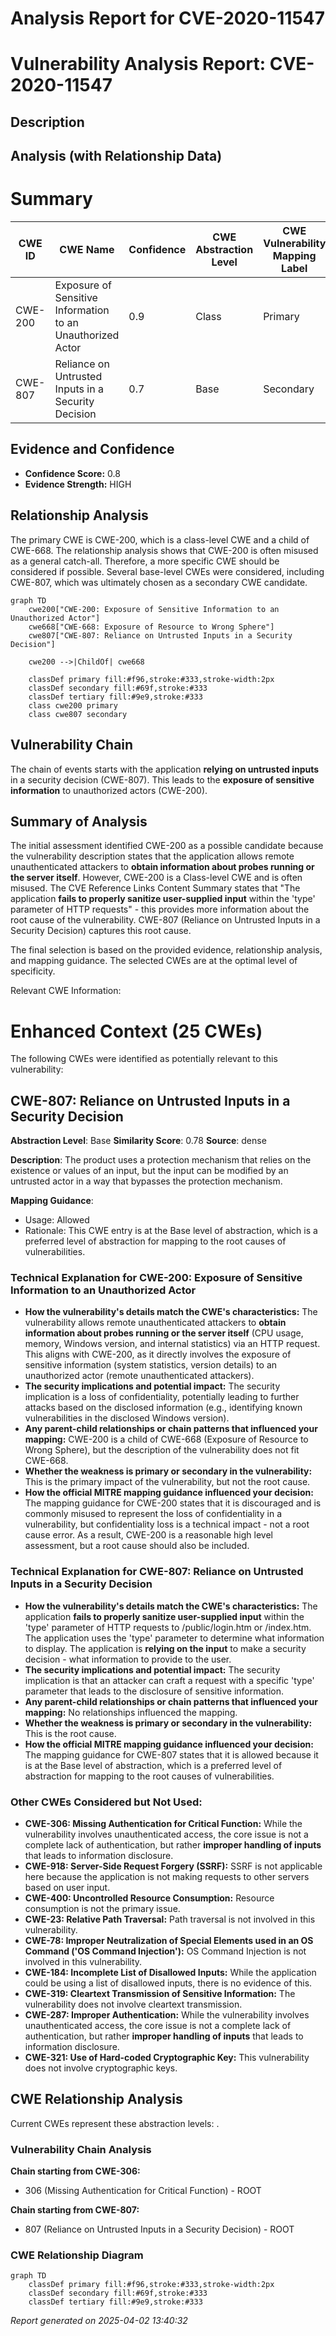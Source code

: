 # Analysis Report for CVE-2020-11547

# Vulnerability Analysis Report: CVE-2020-11547

## Description



## Analysis (with Relationship Data)

# Summary
| CWE ID | CWE Name | Confidence | CWE Abstraction Level | CWE Vulnerability Mapping Label | CWE-Vulnerability Mapping Notes |
|---|---|---|---|---|---|
| CWE-200 | Exposure of Sensitive Information to an Unauthorized Actor | 0.9 | Class | Primary | Discouraged |
| CWE-807 | Reliance on Untrusted Inputs in a Security Decision | 0.7 | Base | Secondary | Allowed |

## Evidence and Confidence

*   **Confidence Score:** 0.8
*   **Evidence Strength:** HIGH

## Relationship Analysis
The primary CWE is CWE-200, which is a class-level CWE and a child of CWE-668. The relationship analysis shows that CWE-200 is often misused as a general catch-all. Therefore, a more specific CWE should be considered if possible. Several base-level CWEs were considered, including CWE-807, which was ultimately chosen as a secondary CWE candidate.

```mermaid
graph TD
    cwe200["CWE-200: Exposure of Sensitive Information to an Unauthorized Actor"]
    cwe668["CWE-668: Exposure of Resource to Wrong Sphere"]
    cwe807["CWE-807: Reliance on Untrusted Inputs in a Security Decision"]

    cwe200 -->|ChildOf| cwe668
    
    classDef primary fill:#f96,stroke:#333,stroke-width:2px
    classDef secondary fill:#69f,stroke:#333
    classDef tertiary fill:#9e9,stroke:#333
    class cwe200 primary
    class cwe807 secondary
```

## Vulnerability Chain
The chain of events starts with the application **relying on untrusted inputs** in a security decision (CWE-807). This leads to the **exposure of sensitive information** to unauthorized actors (CWE-200).

## Summary of Analysis
The initial assessment identified CWE-200 as a possible candidate because the vulnerability description states that the application allows remote unauthenticated attackers to **obtain information about probes running or the server itself**. However, CWE-200 is a Class-level CWE and is often misused. The CVE Reference Links Content Summary states that "The application **fails to properly sanitize user-supplied input** within the 'type' parameter of HTTP requests" - this provides more information about the root cause of the vulnerability. CWE-807 (Reliance on Untrusted Inputs in a Security Decision) captures this root cause.

The final selection is based on the provided evidence, relationship analysis, and mapping guidance. The selected CWEs are at the optimal level of specificity.

Relevant CWE Information:

# Enhanced Context (25 CWEs)
The following CWEs were identified as potentially relevant to this vulnerability:

## CWE-807: Reliance on Untrusted Inputs in a Security Decision
**Abstraction Level**: Base
**Similarity Score**: 0.78
**Source**: dense

**Description**:
The product uses a protection mechanism that relies on the existence or values of an input, but the input can be modified by an untrusted actor in a way that bypasses the protection mechanism.

**Mapping Guidance**:
- Usage: Allowed
- Rationale: This CWE entry is at the Base level of abstraction, which is a preferred level of abstraction for mapping to the root causes of vulnerabilities.

### Technical Explanation for CWE-200: Exposure of Sensitive Information to an Unauthorized Actor
*   **How the vulnerability's details match the CWE's characteristics:** The vulnerability allows remote unauthenticated attackers to **obtain information about probes running or the server itself** (CPU usage, memory, Windows version, and internal statistics) via an HTTP request. This aligns with CWE-200, as it directly involves the exposure of sensitive information (system statistics, version details) to an unauthorized actor (remote unauthenticated attackers).
*   **The security implications and potential impact:** The security implication is a loss of confidentiality, potentially leading to further attacks based on the disclosed information (e.g., identifying known vulnerabilities in the disclosed Windows version).
*   **Any parent-child relationships or chain patterns that influenced your mapping:** CWE-200 is a child of CWE-668 (Exposure of Resource to Wrong Sphere), but the description of the vulnerability does not fit CWE-668.
*   **Whether the weakness is primary or secondary in the vulnerability:** This is the primary impact of the vulnerability, but not the root cause.
*   **How the official MITRE mapping guidance influenced your decision:** The mapping guidance for CWE-200 states that it is discouraged and is commonly misused to represent the loss of confidentiality in a vulnerability, but confidentiality loss is a technical impact - not a root cause error. As a result, CWE-200 is a reasonable high level assessment, but a root cause should also be included.

### Technical Explanation for CWE-807: Reliance on Untrusted Inputs in a Security Decision
*   **How the vulnerability's details match the CWE's characteristics:** The application **fails to properly sanitize user-supplied input** within the 'type' parameter of HTTP requests to /public/login.htm or /index.htm. The application uses the 'type' parameter to determine what information to display. The application is **relying on the input** to make a security decision - what information to provide to the user.
*   **The security implications and potential impact:** The security implication is that an attacker can craft a request with a specific 'type' parameter that leads to the disclosure of sensitive information.
*   **Any parent-child relationships or chain patterns that influenced your mapping:** No relationships influenced the mapping.
*   **Whether the weakness is primary or secondary in the vulnerability:** This is the root cause.
*   **How the official MITRE mapping guidance influenced your decision:** The mapping guidance for CWE-807 states that it is allowed because it is at the Base level of abstraction, which is a preferred level of abstraction for mapping to the root causes of vulnerabilities.

### Other CWEs Considered but Not Used:
*   **CWE-306: Missing Authentication for Critical Function:** While the vulnerability involves unauthenticated access, the core issue is not a complete lack of authentication, but rather **improper handling of inputs** that leads to information disclosure.
*   **CWE-918: Server-Side Request Forgery (SSRF):** SSRF is not applicable here because the application is not making requests to other servers based on user input.
*   **CWE-400: Uncontrolled Resource Consumption:** Resource consumption is not the primary issue.
*   **CWE-23: Relative Path Traversal:** Path traversal is not involved in this vulnerability.
*   **CWE-78: Improper Neutralization of Special Elements used in an OS Command ('OS Command Injection'):** OS Command Injection is not involved in this vulnerability.
*   **CWE-184: Incomplete List of Disallowed Inputs:** While the application could be using a list of disallowed inputs, there is no evidence of this.
*   **CWE-319: Cleartext Transmission of Sensitive Information:** The vulnerability does not involve cleartext transmission.
*   **CWE-287: Improper Authentication:** While the vulnerability involves unauthenticated access, the core issue is not a complete lack of authentication, but rather **improper handling of inputs** that leads to information disclosure.
*   **CWE-321: Use of Hard-coded Cryptographic Key:** This vulnerability does not involve cryptographic keys.


## CWE Relationship Analysis

Current CWEs represent these abstraction levels: .


### Vulnerability Chain Analysis

**Chain starting from CWE-306:**
- 306 (Missing Authentication for Critical Function) - ROOT


**Chain starting from CWE-807:**
- 807 (Reliance on Untrusted Inputs in a Security Decision) - ROOT



### CWE Relationship Diagram

```mermaid
graph TD
    classDef primary fill:#f96,stroke:#333,stroke-width:2px
    classDef secondary fill:#69f,stroke:#333
    classDef tertiary fill:#9e9,stroke:#333
```



*Report generated on 2025-04-02 13:40:32*
